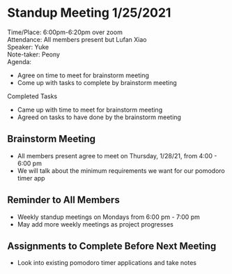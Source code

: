 # Standup Meeting 1/25/2021
Time/Place: 6:00pm-6:20pm over zoom <br/>
Attendance: All members present but Lufan Xiao  
Speaker: Yuke <br/>
Note-taker: Peony <br/>
Agenda:  
 * Agree on time to meet for brainstorm meeting
 * Come up with tasks to complete by brainstorm meeting

Completed Tasks
* Came up with time to meet for brainstorm meeting
* Agreed on tasks to have done by the brainstorm meeting

## Brainstorm Meeting
* All members present agree to meet on Thursday, 1/28/21, from 4:00 - 6:00 pm
* We will talk about the minimum requirements we want for our pomodoro timer app

## Reminder to All Members
* Weekly standup meetings on Mondays from 6:00 pm - 7:00 pm
* May add more weekly meetings as project progresses

## Assignments to Complete Before Next Meeting
* Look into existing pomodoro timer applications and take notes
